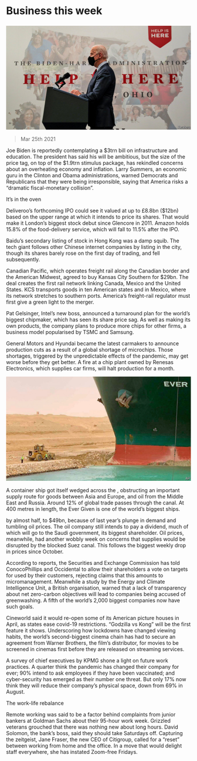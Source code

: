 ###### 

# Business this week 

#####  

![image](images/20210327_wwp501.jpg) 

> Mar 25th 2021 

Joe Biden is reportedly contemplating a $3trn bill on infrastructure and education. The president has said his  will be ambitious, but the size of the price tag, on top of the $1.9trn stimulus package, has rekindled concerns about an overheating economy and inflation. Larry Summers, an economic guru in the Clinton and Obama administrations, warned Democrats and Republicans that they were being irresponsible, saying that America risks a “dramatic fiscal-monetary collision”.

It’s in the oven


Deliveroo’s forthcoming IPO could see it valued at up to £8.8bn ($12bn) based on the upper range at which it intends to price its shares. That would make it London’s biggest stock debut since Glencore in 2011. Amazon holds 15.8% of the food-delivery service, which will fall to 11.5% after the IPO.

Baidu’s secondary listing of stock in Hong Kong was a damp squib. The tech giant follows other Chinese internet companies by listing in the city, though its shares barely rose on the first day of trading, and fell subsequently.

Canadian Pacific, which operates freight rail along the Canadian border and the American Midwest, agreed to buy Kansas City Southern for $29bn. The deal creates the first rail network linking Canada, Mexico and the United States. KCS transports goods in ten American states and in Mexico, where its network stretches to southern ports. America’s freight-rail regulator must first give a green light to the merger.

Pat Gelsinger, Intel’s new boss, announced a turnaround plan for the world’s biggest chipmaker, which has seen its share price sag. As well as making its own products, the company plans to produce more chips for other firms, a business model popularised by TSMC and Samsung.

General Motors and Hyundai became the latest carmakers to announce production cuts as a result of a global shortage of microchips. Those shortages, triggered by the unpredictable effects of the pandemic, may get worse before they get better. A fire at a chip plant owned by Renesas Electronics, which supplies car firms, will halt production for a month.

![image](images/20210327_WWP001_0.jpg) 


A container ship got itself wedged across the , obstructing an important supply route for goods between Asia and Europe, and oil from the Middle East and Russia. Around 12% of global trade passes through the canal. At 400 metres in length, the Ever Given is one of the world’s biggest ships.

 by almost half, to $49bn, because of last year’s plunge in demand and tumbling oil prices. The oil company still intends to pay a dividend, much of which will go to the Saudi government, its biggest shareholder. Oil prices, meanwhile, had another wobbly week on concerns that supplies would be disrupted by the blocked Suez canal. This follows the biggest weekly drop in prices since October.

According to reports, the Securities and Exchange Commission has told ConocoPhillips and Occidental to allow their shareholders a vote on targets for  used by their customers, rejecting claims that this amounts to micromanagement. Meanwhile a study by the Energy and Climate Intelligence Unit, a British organisation, warned that a lack of transparency about net zero-carbon objectives will lead to companies being accused of greenwashing. A fifth of the world’s 2,000 biggest companies now have such goals.

Cineworld said it would re-open some of its American picture houses in April, as states ease covid-19 restrictions. “Godzilla vs Kong” will be the first feature it shows. Underscoring how lockdowns have changed viewing habits, the world’s second-biggest cinema chain has had to secure an agreement from Warner Brothers, the film’s distributor, for movies to be screened in cinemas first before they are released on streaming services.

A survey of chief executives by KPMG shone a light on future work practices. A quarter think the pandemic has changed their company for ever; 90% intend to ask employees if they have been vaccinated; and cyber-security has emerged as their number one threat. But only 17% now think they will reduce their company’s physical space, down from 69% in August.

The work-life rebalance

Remote working was said to be a factor behind complaints from junior bankers at Goldman Sachs about their 95-hour work week. Grizzled veterans grouched that there was nothing new about long hours. David Solomon, the bank’s boss, said they should take Saturdays off. Capturing the zeitgeist, Jane Fraser, the new CEO of Citigroup, called for a “reset” between working from home and the office. In a move that would delight staff everywhere, she has instated Zoom-free Fridays.

